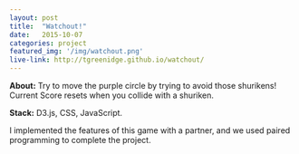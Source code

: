 ```yaml
---
layout: post
title:  "Watchout!"
date:   2015-10-07
categories: project
featured_img: '/img/watchout.png'
live-link: http://tgreenidge.github.io/watchout/
---
```


**About:**
Try to move the purple circle by trying to avoid those shurikens! Current Score resets when you collide with a shuriken.

**Stack:** D3.js, CSS, JavaScript.

I implemented the features of this game with a partner, and we used paired programming to complete the project.